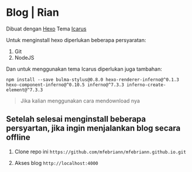 # Blog | Rian

Dibuat dengan [Hexo](https://hexo.io/)
Tema [Icarus](https://github.com/ppoffice/hexo-theme-icarus)

Untuk menginstall hexo diperlukan beberapa persyaratan:
1. Git
2. NodeJS

Dan untuk menggunakan tema Icarus diperlukan juga tambahan:
```
npm install --save bulma-stylus@0.8.0 hexo-renderer-inferno@^0.1.3 hexo-component-inferno@^0.10.5 inferno@^7.3.3 inferno-create-element@^7.3.3
```
> Jika kalian menggunakan cara mendownload nya 

## Setelah selesai menginstall beberapa persyartan, jika ingin menjalankan blog secara offline

1. Clone repo ini
`https://github.com/mfebriann/mfebriann.github.io.git`

2. Akses blog
`http://localhost:4000`
